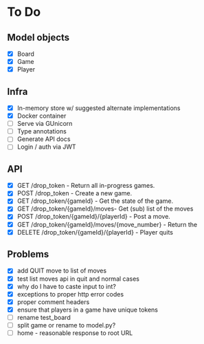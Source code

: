 # To Do

## Model objects
  - [x] Board
  - [x] Game
  - [x] Player

## Infra
  - [x] In-memory store w/ suggested alternate implementations
  - [x] Docker container
  - [ ] Serve via GUnicorn
  - [ ] Type annotations
  - [ ] Generate API docs
  - [ ] Login / auth via JWT

## API
  - [x] GET /drop_token - Return all in-progress games.
  - [x] POST /drop_token - Create a new game.
  - [x] GET /drop_token/{gameId} - Get the state of the game.
  - [x] GET /drop_token/{gameId}/moves- Get (sub) list of the moves
  - [x] POST /drop_token/{gameId}/{playerId} - Post a move.
  - [x] GET /drop_token/{gameId}/moves/{move_number} - Return the
  - [x] DELETE /drop_token/{gameId}/{playerId} - Player quits

## Problems
  - [x] add QUIT move to list of moves
  - [x] test list moves api in quit and normal cases
  - [x] why do I have to caste input to int?
  - [x] exceptions to proper http error codes
  - [x] proper comment headers
  - [x] ensure that players in a game have unique tokens
  - [ ] rename test_board
  - [ ] split game or rename to model.py?
  - [ ] home - reasonable response to root URL
